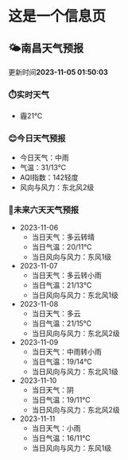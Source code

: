 # 这是一个信息页 
## 🌤️**南昌**天气预报
更新时间**2023-11-05 01:50:03**
### ⏱️实时天气
- 霾21℃
### 😊今日天气预报
- 今日天气：中雨
- 气温：31/13℃
- AQI指数：142轻度
- 风向与风力：东北风2级
### 🤩未来六天天气预报
- 2023-11-06
  - 当日天气：多云转晴
  - 当日气温：20/11℃
  - 当日风向与风力：东风1级
- 2023-11-07
  - 当日天气：多云转小雨
  - 当日气温：21/13℃
  - 当日风向与风力：东北风1级
- 2023-11-08
  - 当日天气：多云
  - 当日气温：21/15℃
  - 当日风向与风力：东北风2级
- 2023-11-09
  - 当日天气：中雨转小雨
  - 当日气温：19/14℃
  - 当日风向与风力：东北风1级
- 2023-11-10
  - 当日天气：阴
  - 当日气温：19/11℃
  - 当日风向与风力：东北风2级
- 2023-11-11
  - 当日天气：小雨
  - 当日气温：16/11℃
  - 当日风向与风力：东风1级

